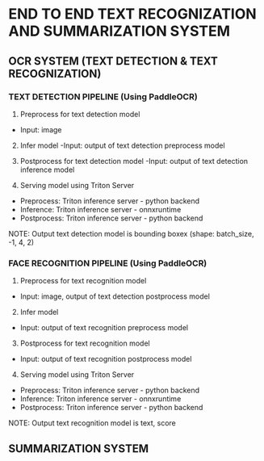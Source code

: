 # END TO END TEXT RECOGNIZATION AND SUMMARIZATION SYSTEM

## OCR SYSTEM (TEXT DETECTION & TEXT RECOGNIZATION)

### TEXT DETECTION PIPELINE (Using PaddleOCR)

1. Preprocess for text detection model 
- Input: image

2. Infer model
-Input: output of text detection preprocess model

3. Postprocess for text detection model
-Input: output of text detection inference model

4. Serving model using Triton Server
- Preprocess: Triton inference server - python backend
- Inference: Triton inference server - onnxruntime
- Postprocess: Triton inference server - python backend

NOTE: Output text detection model is bounding boxex (shape: batch_size, -1, 4, 2)

### FACE RECOGNITION PIPELINE (Using PaddleOCR)

1. Preprocess for text recognition model 
- Input: image, output of text detection postprocess model

2. Infer model
- Input: output of text recognition preprocess model

3. Postprocess for text recognition model
- Input: output of text recognition postprocess model

4. Serving model using Triton Server
- Preprocess: Triton inference server - python backend
- Inference: Triton inference server - onnxruntime
- Postprocess: Triton inference server - python backend

NOTE: Output text recognition model is text, score 

## SUMMARIZATION SYSTEM 


